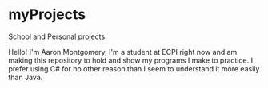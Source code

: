 # myProjects
School and Personal projects

Hello! 
  I'm Aaron Montgomery, I'm a student at ECPI right now and am making this 
  repository to hold and show my programs I make to practice. I prefer 
  using C# for no other reason than I seem to understand it more easily 
  than Java. 
